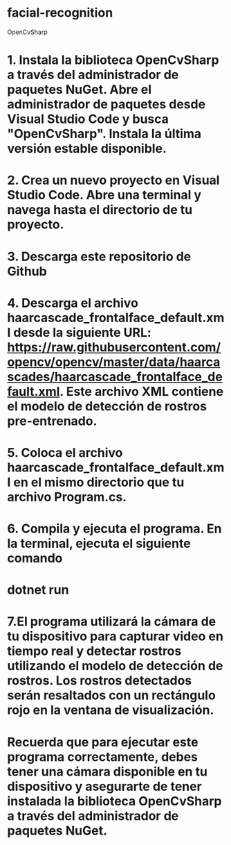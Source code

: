 # facial-recognition
OpenCvSharp

# 1. Instala la biblioteca OpenCvSharp a través del administrador de paquetes NuGet. Abre el administrador de paquetes desde Visual Studio Code y busca "OpenCvSharp". Instala la última versión estable disponible.

# 2. Crea un nuevo proyecto en Visual Studio Code. Abre una terminal y navega hasta el directorio de tu proyecto.

# 3. Descarga este repositorio de Github

# 4. Descarga el archivo haarcascade_frontalface_default.xml desde la siguiente URL: https://raw.githubusercontent.com/opencv/opencv/master/data/haarcascades/haarcascade_frontalface_default.xml. Este archivo XML contiene el modelo de detección de rostros pre-entrenado.

# 5. Coloca el archivo haarcascade_frontalface_default.xml en el mismo directorio que tu archivo Program.cs.

# 6. Compila y ejecuta el programa. En la terminal, ejecuta el siguiente comando 
  # dotnet run

# 7.El programa utilizará la cámara de tu dispositivo para capturar video en tiempo real y detectar rostros utilizando el modelo de detección de rostros. Los rostros detectados serán resaltados con un rectángulo rojo en la ventana de visualización.

# Recuerda que para ejecutar este programa correctamente, debes tener una cámara disponible en tu dispositivo y asegurarte de tener instalada la biblioteca OpenCvSharp a través del administrador de paquetes NuGet.

